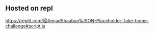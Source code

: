 
## Hosted on repl

https://replit.com/@AmjadShaaban1/JSON-Placeholder-Take-home-challenge#script.js
